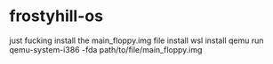 # frostyhill-os
just fucking install the main_floppy.img file install wsl install qemu run qemu-system-i386 -fda path/to/file/main_floppy.img 
